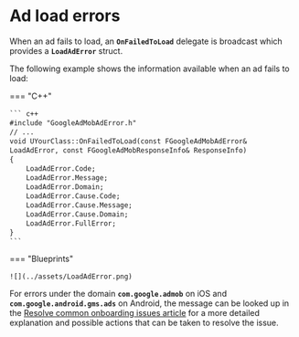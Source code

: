 # Ad load errors

When an ad fails to load, an __`OnFailedToLoad`__ delegate is broadcast which provides a __`LoadAdError`__ struct.

The following example shows the information available when an ad fails to load:

=== "C++"

    ``` c++
    #include "GoogleAdMobAdError.h"
    // ...
    void UYourClass::OnFailedToLoad(const FGoogleAdMobAdError& LoadAdError, const FGoogleAdMobResponseInfo& ResponseInfo)
    {
        LoadAdError.Code;
        LoadAdError.Message;
        LoadAdError.Domain;
        LoadAdError.Cause.Code;
        LoadAdError.Cause.Message;
        LoadAdError.Cause.Domain;
        LoadAdError.FullError;
    }
    ```

=== "Blueprints"

    ![](../assets/LoadAdError.png)

For errors under the domain __`com.google.admob`__ on iOS and __`com.google.android.gms.ads`__ on Android, the message can be looked up in the [Resolve common onboarding issues article](https://support.google.com/admob/answer/9905175) for a more detailed explanation and possible actions that can be taken to resolve the issue.